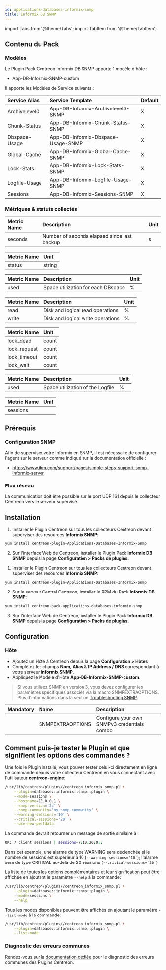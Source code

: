 ```yaml
---
id: applications-databases-informix-snmp
title: Informix DB SNMP
---
```

import Tabs from '@theme/Tabs';
import TabItem from '@theme/TabItem';


## Contenu du Pack

### Modèles

Le Plugin Pack Centreon Informix DB SNMP apporte 1 modèle d'hôte :
* App-DB-Informix-SNMP-custom

Il apporte les Modèles de Service suivants :

| Service Alias | Service Template                   | Default |
|:--------------|:-----------------------------------|:--------|
| Archivelevel0 | App-DB-Informix-Archivelevel0-SNMP | X       |
| Chunk-Status  | App-DB-Informix-Chunk-Status-SNMP  | X       |
| Dbspace-Usage | App-DB-Informix-Dbspace-Usage-SNMP | X       |
| Global-Cache  | App-DB-Informix-Global-Cache-SNMP  | X       |
| Lock-Stats    | App-DB-Informix-Lock-Stats-SNMP    | X       |
| Logfile-Usage | App-DB-Informix-Logfile-Usage-SNMP | X       |
| Sessions      | App-DB-Informix-Sessions-SNMP      | X       |

### Métriques & statuts collectés

<Tabs groupId="sync">
<TabItem value="Archivelevel0" label="Archivelevel0">

| Metric Name | Description                                 | Unit |
|:------------|:--------------------------------------------|:-----|
| seconds     | Number of seconds elapsed since last backup | s    |

</TabItem>
<TabItem value="Chunk-Status" label="Chunk-Status">

| Metric Name | Unit   |
|:------------|:-------|
| status      | string |

</TabItem>
<TabItem value="Dbspace-Usage" label="Dbspace-Usage">

| Metric Name | Description                         | Unit |
|:------------|:------------------------------------|:-----|
| used        | Space utilization for each DBspace  | %    |

</TabItem>
<TabItem value="Global-Cache" label="Global-Cache">

| Metric Name | Description                         | Unit |
|:------------|:------------------------------------|:-----|
| read        | Disk and logical read operations    |  %   |
| write       | Disk and logical write operations   |  %   |

</TabItem>
<TabItem value="Lock-Stats" label="Lock-Stats">

| Metric Name  | Unit   |
|:-------------|:-------|
| lock_dead    | count  |
| lock_request | count  |
| lock_timeout | count  |
| lock_wait    | count  |

</TabItem>
<TabItem value="Logfile-Usage" label="Logfile-Usage">

| Metric Name | Description                         | Unit |
|:------------|:------------------------------------|:-----|
| used        | Space utilization of the Logfile    |  %   |

</TabItem>
<TabItem value="Sessions" label="Sessions">

| Metric Name | Unit |
|:------------|:-----|
| sessions    |      |

</TabItem>
</Tabs>

## Prérequis

### Configuration SNMP

Afin de superviser votre Informix en SNMP, il est nécessaire de configurer l'agent
sur le serveur comme indiqué sur la documentation officielle :
* https://www.ibm.com/support/pages/simple-steps-support-snmp-informix-server

### Flux réseau

La communication doit être possible sur le port UDP 161 depuis le collecteur
Centreon vers le serveur supervisé.

## Installation

<Tabs groupId="sync">
<TabItem value="Online License" label="Online License">

1. Installer le Plugin Centreon sur tous les collecteurs Centreon devant superviser des resources **Informix SNMP**:

```bash
yum install centreon-plugin-Applications-Databases-Informix-Snmp
```

2. Sur l'interface Web de Centreon, installer le Plugin Pack **Informix DB SNMP** depuis la page **Configuration > Packs de plugins**.

</TabItem>
<TabItem value="Offline License" label="Offline License">

1. Installer le Plugin Centreon sur tous les collecteurs Centreon devant superviser des resources **Informix SNMP**:

```bash
yum install centreon-plugin-Applications-Databases-Informix-Snmp
```

2. Sur le serveur Central Centreon, installer le RPM du Pack **Informix DB SNMP**:

```bash
yum install centreon-pack-applications-databases-informix-snmp
```

3. Sur l'interface Web de Centreon, installer le Plugin Pack **Informix DB SNMP** depuis la page **Configuration > Packs de plugins**.

</TabItem>
</Tabs>

## Configuration

### Hôte

* Ajoutez un Hôte à Centreon depuis la page **Configuration > Hôtes**
* Complétez les champs **Nom**, **Alias** & **IP Address / DNS** correspondant à votre serveur **Informix SNMP**.
* Appliquez le Modèle d'Hôte **App-DB-Informix-SNMP-custom**.

> Si vous utilisez SNMP en version 3, vous devez configurer les paramètres spécifiques associés via la macro SNMPEXTRAOPTIONS. 
> Plus d'informations dans la section [Troubleshooting SNMP](../getting-started/how-to-guides/troubleshooting-plugins.md#snmpv3-options-mapping).

| Mandatory | Name             | Description                                              |
|:----------|:-----------------|:---------------------------------------------------------|
|           | SNMPEXTRAOPTIONS | Configure your own SNMPv3 credentials combo |

## Comment puis-je tester le Plugin et que signifient les options des commandes ? 

Une fois le Plugin installé, vous pouvez tester celui-ci directement en ligne 
de commande depuis votre collecteur Centreon en vous connectant avec 
l'utilisateur **centreon-engine**:

```bash
/usr/lib/centreon/plugins//centreon_informix_snmp.pl \
    --plugin=database::informix::snmp::plugin \
    --mode=sessions \
    --hostname=10.0.0.1 \
    --snmp-version='2c' \
    --snmp-community='my-snmp-community' \
    --warning-sessions='10' \
    --critical-sessions='20' \
    --use-new-perfdata 
```

La commande devrait retourner un message de sortie similaire à :

```bash
OK: 7 client sessions | sessions=7;10;20;0;;
```

Dans cet exemple, une alarme de type WARNING sera déclenchée si le nombre de sessions 
est supérieur à 10 (`--warning-sessions='10'`); l'alarme sera de type CRITICAL au-delà de 20
sessions (`--critical-sessions='20'`)

La liste de toutes les options complémentaires et leur signification peut être
affichée en ajoutant le paramètre `--help` à la commande:

```bash
/usr/lib/centreon/plugins//centreon_informix_snmp.pl \
    --plugin=database::informix::snmp::plugin \
    --mode=sessions \
    --help
```

Tous les modes disponibles peuvent être affichés en ajoutant le paramètre 
`--list-mode` à la commande:

```bash
/usr/lib/centreon/plugins//centreon_informix_snmp.pl \
    --plugin=database::informix::snmp::plugin \
    --list-mode
```

### Diagnostic des erreurs communes

Rendez-vous sur la [documentation dédiée](../getting-started/how-to-guides/troubleshooting-plugins.md)
pour le diagnostic des erreurs communes des Plugins Centreon.